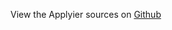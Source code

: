 
<!--
FrozenIsBool False
-->

View the Applyier sources on [Github](https://github.com/Ledoux/ShareYourSystem/tree/master/ShareYourSystem/Applyiers/Installer)

